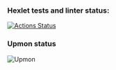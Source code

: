 ### Hexlet tests and linter status:
[![Actions Status](https://github.com/AllegroGH/devops-for-programmers-project-77/actions/workflows/hexlet-check.yml/badge.svg)](https://github.com/AllegroGH/devops-for-programmers-project-77/actions)

### Upmon status
![Upmon](https://app.upmon.com/badge/e32914d5-bda3-474b-bca9-fe6c8c/YhUDlnND-2.svg)